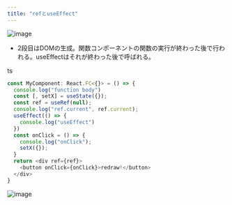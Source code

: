 ```yaml
---
title: "refとuseEffect"
---
```


![image](https://gyazo.com/9a294a69bcfc79a07aa38d51b4722ef8/thumb/1000)

- 2段目はDOMの生成。関数コンポーネントの関数の実行が終わった後で行われる。useEffectはそれが終わった後で呼ばれる。

ts

```typescript
const MyComponent: React.FC<{}> = () => {
  console.log("function body")
  const [, setX] = useState({});
  const ref = useRef(null);
  console.log("ref.current", ref.current);
  useEffect(() => {
    console.log("useEffect")
  })
  const onClick = () => {
    console.log("onClick");
    setX({});
  }
  return <div ref={ref}>
    <button onClick={onClick}>redraw!</button>
  </div>
}
```

![image](https://gyazo.com/919b4dfb1d3b951bb6fd1b6deff2d55d/thumb/1000)

